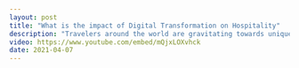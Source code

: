 ```yaml
---
layout: post
title: "What is the impact of Digital Transformation on Hospitality"
description: "Travelers around the world are gravitating towards unique lodging accommodations, as a result the boutique hotel scene is thriving. There is no specific definition for boutique or for that matter lifestyle hotel and no one can agree exactly what it is. Some of the common characteristics of this genre are small size, local focus, individuality, design, gastronomy. These labels are loosely used and not really understood. As a result, diluting the meanings in the hospitality industry. We will discuss with our panel the dilemma about boutique hotels and why people love them."
video: https://www.youtube.com/embed/mQjxLOXvhck
date: 2021-04-07
---
```

